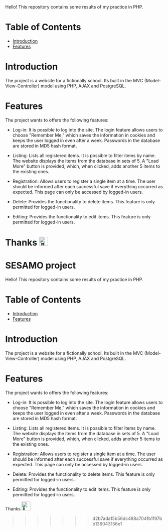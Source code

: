 <HEAD
# SESAMO project

Hello! This repository contains some results of my practice in PHP. 

# Table of Contents
* [Introduction]('#Introduction')
* [Features]('#Features')

# Introduction
The project is a website for a fictionally school. Its built in the MVC (Model-View-Controller) model using PHP, AJAX and PostgreSQL.

# Features
The project wants to offers the following features:

* Log-in: It is possible to log into the site. The login feature allows users to choose "Remember Me," which saves the information in cookies and keeps the user logged in even after a week. Passwords in the database are stored in MD5 hash format.

* Listing: Lists all registered items. It is possible to filter items by name. The website displays the items from the database in sets of 5. A "Load More" button is provided, which, when clicked, adds another 5 items to the existing ones.

* Registration: Allows users to register a single item at a time. The user should be informed after each successful save if everything occurred as expected. This page can only be accessed by logged-in users.

* Delete: Provides the functionality to delete items. This feature is only permitted for logged-in users.

* Editing: Provides the functionality to edit items. This feature is only permitted for logged-in users.

Thanks     <img src="https://github.com/wervlad/wervlad/assets/24524555/766d336d-b87d-44ba-807c-c51de2bc6b4d" width="28px" alt="👋">
=======
# SESAMO project

Hello! This repository contains some results of my practice in PHP. 

# Table of Contents
* [Introduction]('#Introduction')
* [Features]('#Features')

# Introduction
The project is a website for a fictionally school. Its built in the MVC (Model-View-Controller) model using PHP, AJAX and PostgreSQL.

# Features
The project wants to offers the following features:

* Log-in: It is possible to log into the site. The login feature allows users to choose "Remember Me," which saves the information in cookies and keeps the user logged in even after a week. Passwords in the database are stored in MD5 hash format.

* Listing: Lists all registered items. It is possible to filter items by name. The website displays the items from the database in sets of 5. A "Load More" button is provided, which, when clicked, adds another 5 items to the existing ones.

* Registration: Allows users to register a single item at a time. The user should be informed after each successful save if everything occurred as expected. This page can only be accessed by logged-in users.

* Delete: Provides the functionality to delete items. This feature is only permitted for logged-in users.

* Editing: Provides the functionality to edit items. This feature is only permitted for logged-in users.

Thanks     <img src="https://github.com/wervlad/wervlad/assets/24524555/766d336d-b87d-44ba-807c-c51de2bc6b4d" width="28px" alt="👋">
>>>>>>> d2b7ada15b56dc488a704fb1f97bb136043156e1
